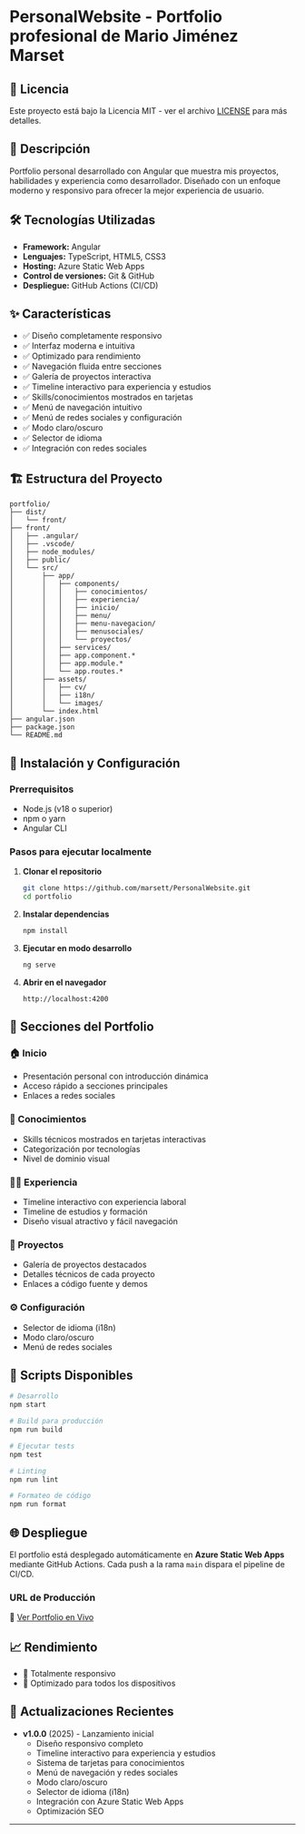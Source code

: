 # PersonalWebsite - Portfolio profesional de Mario Jiménez Marset

## 📄 Licencia

Este proyecto está bajo la Licencia MIT - ver el archivo [LICENSE](LICENSE) para más detalles.

## 🚀 Descripción

Portfolio personal desarrollado con Angular que muestra mis proyectos, habilidades y experiencia como desarrollador. Diseñado con un enfoque moderno y responsivo para ofrecer la mejor experiencia de usuario.

## 🛠️ Tecnologías Utilizadas

- **Framework:** Angular
- **Lenguajes:** TypeScript, HTML5, CSS3
- **Hosting:** Azure Static Web Apps
- **Control de versiones:** Git & GitHub
- **Despliegue:** GitHub Actions (CI/CD)

## ✨ Características

- ✅ Diseño completamente responsivo
- ✅ Interfaz moderna e intuitiva
- ✅ Optimizado para rendimiento
- ✅ Navegación fluida entre secciones
- ✅ Galería de proyectos interactiva
- ✅ Timeline interactivo para experiencia y estudios
- ✅ Skills/conocimientos mostrados en tarjetas
- ✅ Menú de navegación intuitivo
- ✅ Menú de redes sociales y configuración
- ✅ Modo claro/oscuro
- ✅ Selector de idioma
- ✅ Integración con redes sociales

## 🏗️ Estructura del Proyecto

```
portfolio/
├── dist/
│   └── front/
├── front/
│   ├── .angular/
│   ├── .vscode/
│   ├── node_modules/
│   ├── public/
│   └── src/
│       ├── app/
│       │   ├── components/
│       │   │   ├── conocimientos/
│       │   │   ├── experiencia/
│       │   │   ├── inicio/
│       │   │   ├── menu/
│       │   │   ├── menu-navegacion/
│       │   │   ├── menusociales/
│       │   │   └── proyectos/
│       │   ├── services/
│       │   ├── app.component.*
│       │   ├── app.module.*
│       │   └── app.routes.*
│       ├── assets/
│       │   ├── cv/
│       │   ├── i18n/
│       │   └── images/
│       └── index.html
├── angular.json
├── package.json
└── README.md
```

## 🚀 Instalación y Configuración

### Prerrequisitos

- Node.js (v18 o superior)
- npm o yarn
- Angular CLI

### Pasos para ejecutar localmente

1. **Clonar el repositorio**
   ```bash
   git clone https://github.com/marsett/PersonalWebsite.git
   cd portfolio
   ```

2. **Instalar dependencias**
   ```bash
   npm install
   ```

3. **Ejecutar en modo desarrollo**
   ```bash
   ng serve
   ```

4. **Abrir en el navegador**
   ```
   http://localhost:4200
   ```

## 📱 Secciones del Portfolio

### 🏠 Inicio
- Presentación personal con introducción dinámica
- Acceso rápido a secciones principales
- Enlaces a redes sociales

### 🎯 Conocimientos
- Skills técnicos mostrados en tarjetas interactivas
- Categorización por tecnologías
- Nivel de dominio visual

### 👨‍💻 Experiencia
- Timeline interactivo con experiencia laboral
- Timeline de estudios y formación
- Diseño visual atractivo y fácil navegación

### 🚀 Proyectos
- Galería de proyectos destacados
- Detalles técnicos de cada proyecto
- Enlaces a código fuente y demos

### ⚙️ Configuración
- Selector de idioma (i18n)
- Modo claro/oscuro
- Menú de redes sociales

## 🔧 Scripts Disponibles

```bash
# Desarrollo
npm start

# Build para producción
npm run build

# Ejecutar tests
npm test

# Linting
npm run lint

# Formateo de código
npm run format
```

## 🌐 Despliegue

El portfolio está desplegado automáticamente en **Azure Static Web Apps** mediante GitHub Actions. Cada push a la rama `main` dispara el pipeline de CI/CD.

### URL de Producción
🔗 [Ver Portfolio en Vivo](https://gray-cliff-08688c603.1.azurestaticapps.net)

## 📈 Rendimiento

- 📱 Totalmente responsivo
- 🎨 Optimizado para todos los dispositivos

## 🔄 Actualizaciones Recientes

- **v1.0.0** (2025) - Lanzamiento inicial
  - Diseño responsivo completo
  - Timeline interactivo para experiencia y estudios
  - Sistema de tarjetas para conocimientos
  - Menú de navegación y redes sociales
  - Modo claro/oscuro
  - Selector de idioma (i18n)
  - Integración con Azure Static Web Apps
  - Optimización SEO

---
